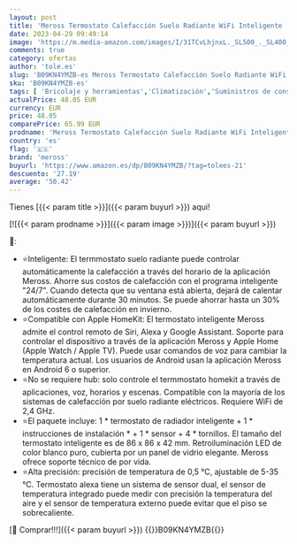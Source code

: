 ```yaml
---
layout: post
title: 'Meross Termostato Calefacción Suelo Radiante WiFi Inteligente  Compatible con Apple HomeKit  Alexa y Google Assistant  Control Remoto por Voz Programación  Pantalla Táctil LED Casa Frío Calor Digital'
date: 2023-04-29 09:49:14
image: 'https://m.media-amazon.com/images/I/31TCvLhjnxL._SL500_._SL400_.jpg'
comments: true
category: ofertas
author: 'tole.es'
slug: 'B09KN4YMZB-es Meross Termostato Calefacción Suelo Radiante WiFi...'
sku: 'B09KN4YMZB-es'
tags: [ 'Bricolaje y herramientas','Climatización','Suministros de construcción','Termostatos','Termostatos y accesorios','apple','meross','🇪🇸', ]
actualPrice: 48.05 EUR
currency: EUR
price: 48.05
comparePrice: 65.99 EUR
prodname: 'Meross Termostato Calefacción Suelo Radiante WiFi Inteligente  Compatible con Apple HomeKit  Alexa y Google Assistant  Control Remoto por Voz Programación  Pantalla Táctil LED Casa Frío Calor Digital'
country: 'es'
flag: '🇪🇸'
brand: 'meross'
buyurl: 'https://www.amazon.es/dp/B09KN4YMZB/?tag=tolees-21'
descuento: '27.19'
average: '50.42'
---
```


Tienes [{{< param title >}}]({{< param buyurl >}}) aqui!

[![{{< param prodname >}}]({{< param image >}})]({{< param buyurl >}})

🔎:

- ⭐Inteligente: El termmostato suelo radiante puede controlar automáticamente la calefacción a través del horario de la aplicación Meross. Ahorre sus costos de calefacción con el programa inteligente "24/7". Cuando detecta que su ventana está abierta, dejará de calentar automáticamente durante 30 minutos. Se puede ahorrar hasta un 30% de los costes de calefacción en invierno.
- ⭐Compatible con Apple HomeKit: El termostato inteligente Meross admite el control remoto de Siri, Alexa y Google Assistant. Soporte para controlar el dispositivo a través de la aplicación Meross y Apple Home (Apple Watch / Apple TV). Puede usar comandos de voz para cambiar la temperatura actual. Los usuarios de Android usan la aplicación Meross en Android 6 o superior.
- ⭐No se requiere hub: solo controle el termmostato homekit a través de aplicaciones, voz, horarios y escenas. Compatible con la mayoría de los sistemas de calefacción por suelo radiante eléctricos. Requiere WiFi de 2,4 GHz.
- ⭐El paquete incluye: 1 * termostato de radiador inteligente + 1 * instrucciones de instalación * + 1 * sensor + 4 * tornillos. El tamaño del termostato inteligente es de 86 x 86 x 42 mm. Retroiluminación LED de color blanco puro, cubierta por un panel de vidrio elegante. Meross ofrece soporte técnico de por vida.
- ⭐Alta precisión: precisión de temperatura de 0,5 ℃, ajustable de 5-35 ℃. Termostato alexa tiene un sistema de sensor dual, el sensor de temperatura integrado puede medir con precisión la temperatura del aire y el sensor de temperatura externo puede evitar que el piso se sobrecaliente.

[🛒 Comprar!!!]({{< param buyurl >}})
{{<world>}}B09KN4YMZB{{</world>}}
